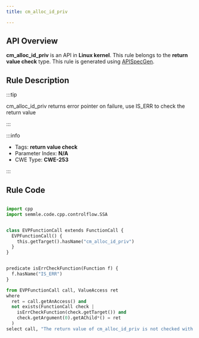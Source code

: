 ```yaml
---
title: cm_alloc_id_priv

---
```



## API Overview
**cm_alloc_id_priv** is an API in **Linux kernel**. This rule belongs to the **return value check** type. This rule is generated using [APISpecGen](../../tools/APISpecGen).
## Rule Description

:::tip

cm_alloc_id_priv returns error pointer on failure, use IS_ERR to check the return value

:::

:::info

- Tags: **return value check**
- Parameter Index: **N/A**
- CWE Type: **CWE-253**

:::

## Rule Code
```python

import cpp
import semmle.code.cpp.controlflow.SSA


class EVPFunctionCall extends FunctionCall {
  EVPFunctionCall() {
    this.getTarget().hasName("cm_alloc_id_priv")
  }
}


predicate isErrCheckFunction(Function f) {
  f.hasName("IS_ERR") 
}

from EVPFunctionCall call, ValueAccess ret
where
  ret = call.getAnAccess() and
  not exists(FunctionCall check |
    isErrCheckFunction(check.getTarget()) and
    check.getArgument(0).getAChild*() = ret
  )
select call, "The return value of cm_alloc_id_priv is not checked with IS_ERR."
    
```